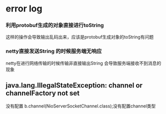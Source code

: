 # error log
### 利用protobuf生成的对象直接进行toString     
 这样的操作会导致输出乱码出来，应该是protobuf生成对象的toString有问题
### netty直接发送String 的时候服务端无响应
 netty在进行网络传输的时候传输非直接输出String 会导致服务端接收不到消息的现象
##  java.lang.IllegalStateException: channel or channelFactory not set
没有配置 b.channel(NioServerSocketChannel.class);没有配置channel类型

 
 
 